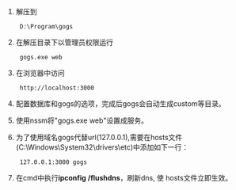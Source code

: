 
1. 解压到

		D:\Program\gogs

2. 在解压目录下以管理员权限运行

		gogs.exe web

3. 在浏览器中访问

		http://localhost:3000

4. 配置数据库和gogs的选项，完成后gogs会自动生成custom等目录。

5. 使用nssm将"gogs.exe web"设置成服务。

6. 为了使用域名gogs代替url(127.0.0.1),需要在hosts文件(C:\Windows\System32\drivers\etc)中添加如下一行：

		127.0.0.1:3000 gogs

7. 在cmd中执行**ipconfig /flushdns**，刷新dns, 使 hosts文件立即生效。
